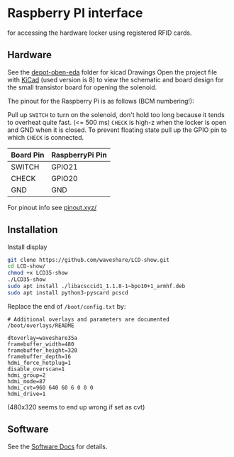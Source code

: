 # Raspberry PI interface

for accessing the hardware locker using registered RFID cards.

## Hardware

See the [depot-oben-eda](depot-oben-eda) folder for kicad Drawings
Open the project file with [KiCad](https://www.kicad.org/) (used version is 8) to view the schematic and board design
for the small transistor board for opening the solenoid.

The pinout for the Raspberry Pi is as follows (BCM numbering!):

Pull up `SWITCH` to turn on the solenoid, don't hold too long because it tends to overheat quite fast. (<= 500 ms)
`CHECK` is high-z when the locker is open and GND when it is closed. To prevent floating state
pull up the GPIO pin to which `CHECK` is connected.

| Board Pin | RaspberryPi Pin |
| :-------- | :-------------- |
| SWITCH    | GPIO21          |
| CHECK     | GPIO20          |
| GND       | GND             |

For pinout info see [pinout.xyz/](https://pinout.xyz/)



## Installation

Install display
```sh
git clone https://github.com/waveshare/LCD-show.git
cd LCD-show/
chmod +x LCD35-show
./LCD35-show
sudo apt install ./libacsccid1_1.1.8-1~bpo10+1_armhf.deb
sudo apt install python3-pyscard pcscd
```

Replace the end of `/boot/config.txt` by:
```
# Additional overlays and parameters are documented /boot/overlays/README

dtoverlay=waveshare35a
framebuffer_width=480
framebuffer_height=320
framebuffer_depth=16
hdmi_force_hotplug=1
disable_overscan=1
hdmi_group=2
hdmi_mode=87
hdmi_cvt=960 640 60 6 0 0 0
hdmi_drive=1
```
(480x320 seems to end up wrong if set as cvt)

## Software
See the [Software Docs](software/README.md) for details.
